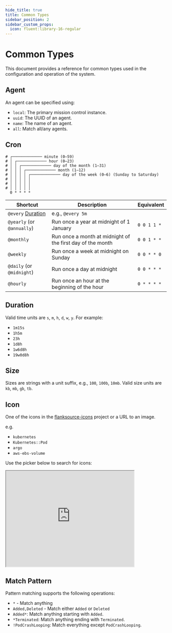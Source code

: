 ```yaml
---
hide_title: true
title: Common Types
sidebar_position: 2
sidebar_custom_props:
  icon: fluent:library-16-regular
---
```


# Common Types

This document provides a reference for common types used in the configuration and operation of the system.

## Agent

An agent can be specified using:

- `local`: The primary mission control instance.
- `uuid`: The UUID of an agent.
- `name`: The name of an agent.
- `all`: Match all/any agents.

## Cron

```
# ┌───────────── minute (0–59)
# │ ┌───────────── hour (0–23)
# │ │ ┌───────────── day of the month (1–31)
# │ │ │ ┌───────────── month (1–12)
# │ │ │ │ ┌───────────── day of the week (0–6) (Sunday to Saturday)
# │ │ │ │ │
# │ │ │ │ │
# │ │ │ │ │
  0 * * * *
```

| Shortcut                       | Description                                                | Equivalent  |
| ------------------------------ | ---------------------------------------------------------- | ----------- |
| `@every` [Duration](#duration) | e.g., `@every 5m`                                          |             |
| `@yearly` (or `@annually`)     | Run once a year at midnight of 1 January                   | `0 0 1 1 *` |
| `@monthly`                     | Run once a month at midnight of the first day of the month | `0 0 1 * *` |
| `@weekly`                      | Run once a week at midnight on Sunday                      | `0 0 * * 0` |
| `@daily` (or `@midnight`)      | Run once a day at midnight                                 | `0 0 * * *` |
| `@hourly`                      | Run once an hour at the beginning of the hour              | `0 * * * *` |

## Duration

Valid time units are `s`, `m`, `h`, `d`, `w`, `y`. For example:

- `1m15s`
- `1h5m`
- `23h`
- `1d8h`
- `1w6d8h`
- `19w0d8h`

## Size

Sizes are strings with a unit suffix, e.g., `100`, `100b`, `10mb`. Valid size units are `kb`, `mb`, `gb`, `tb`.

## Icon

One of the icons in the [flanksource-icons](https://github.com/flanksource/flanksource-icons/tree/main/svg) project or a URL to an image.

e.g.

- `kubernetes`
- `Kubernetes::Pod`
- `argo`
- `aws-ebs-volume`

Use the picker below to search for icons:

<iframe src="https://main--625ed6eb9d495f003acc84b4.chromatic.com/iframe.html?args=&id=icons-iconpicker--base&viewMode=story" width="400px" height="300px"></iframe>



## Match Pattern

Pattern matching supports the following operations:

- `*` - Match anything
- `Added,Deleted` - Match either `Added` or `Deleted`
- `Added*`: Match anything starting with `Added`.
- `*Terminated`: Match anything ending with `Terminated`.
- `!PodCrashLooping`: Match everything except `PodCrashLooping`.
